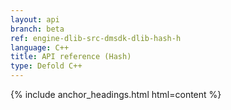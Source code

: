 ```yaml
---
layout: api
branch: beta
ref: engine-dlib-src-dmsdk-dlib-hash-h
language: C++
title: API reference (Hash)
type: Defold C++
---
```

{% include anchor_headings.html html=content %}